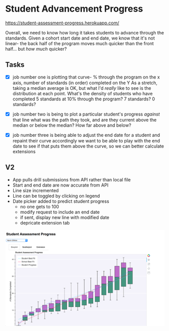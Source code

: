 # Student Advancement Progress

https://student-assessment-progress.herokuapp.com/

Overall, we need to know how long it takes students to advance through the standards. Given a cohort start date and end date, we know that it's not linear- the back half of the program moves much quicker than the front half... but _how much_ quicker?

## Tasks

- [x] job number one is plotting that curve- % through the program on the x axis, number of standards (in order) completed on the Y
As a stretch, taking a median average is OK, but what I'd _really_ like to see is the distribution at each point. What's the density of students who have completed 5 standards at 10% through the program? 7 standards? 0 standards?

- [x] job number two is being to plot a particular student's progress *against* that line
what was the path they took, and are they current above the median or below the median? How far above and below?

- [x] job number three is being able to adjust the end date for a student and repaint their curve accordingly
we want to be able to play with the end date to see if that puts them above the curve, so we can better calculate extensions

## V2

- App pulls drill submissions from API rather than local file
- Start and end date are now accurate from API 
- Line size incremented
- Line can be toggled by clicking on legend
- Date picker added to predict student progress
  - no one gets to 100
  - modify request to include an end date
  - if sent, display new line with modified date
  - depricate extension tab

![demo](./static/demo.png)
